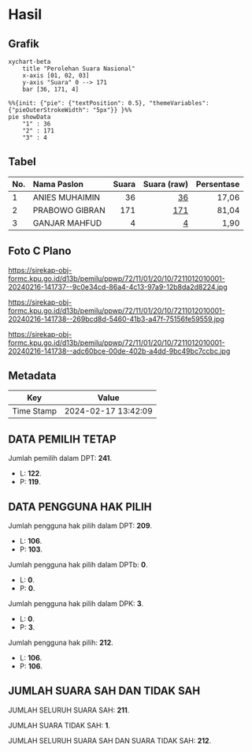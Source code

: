 # Hasil

## Grafik

```mermaid
xychart-beta
    title "Perolehan Suara Nasional"
    x-axis [01, 02, 03]
    y-axis "Suara" 0 --> 171
    bar [36, 171, 4]
```

```mermaid
%%{init: {"pie": {"textPosition": 0.5}, "themeVariables": {"pieOuterStrokeWidth": "5px"}} }%%
pie showData
    "1" : 36
    "2" : 171
    "3" : 4
```

## Tabel

| No. | Nama Paslon    | Suara | Suara (raw) | Persentase |
|:--- |:-------------- | -----:| -----------:| ----------:|
| 1   | ANIES MUHAIMIN | 36    | [36][p-1]   | 17,06      |
| 2   | PRABOWO GIBRAN | 171   | [171][p-2]  | 81,04      |
| 3   | GANJAR MAHFUD  | 4     | [4][p-3]    | 1,90       |


[p-1]: https://github.com/gigit-pemilu/pemilu-2024/blob/main/pilpres/hitung-suara/sub/72-sulawesi-tengah/sub/11-banggai-laut/sub/01-banggai/sub/2010-pasir-putih/sub/001-tps/sub/paslon-1.txt
[p-2]: https://github.com/gigit-pemilu/pemilu-2024/blob/main/pilpres/hitung-suara/sub/72-sulawesi-tengah/sub/11-banggai-laut/sub/01-banggai/sub/2010-pasir-putih/sub/001-tps/sub/paslon-2.txt
[p-3]: https://github.com/gigit-pemilu/pemilu-2024/blob/main/pilpres/hitung-suara/sub/72-sulawesi-tengah/sub/11-banggai-laut/sub/01-banggai/sub/2010-pasir-putih/sub/001-tps/sub/paslon-3.txt

## Foto C Plano

https://sirekap-obj-formc.kpu.go.id/d13b/pemilu/ppwp/72/11/01/20/10/7211012010001-20240216-141737--9c0e34cd-86a4-4c13-97a9-12b8da2d8224.jpg

https://sirekap-obj-formc.kpu.go.id/d13b/pemilu/ppwp/72/11/01/20/10/7211012010001-20240216-141738--269bcd8d-5460-41b3-a47f-75156fe59559.jpg

https://sirekap-obj-formc.kpu.go.id/d13b/pemilu/ppwp/72/11/01/20/10/7211012010001-20240216-141738--adc60bce-00de-402b-a4dd-9bc49bc7ccbc.jpg


## Metadata

| Key        | Value               |
| ---------- | ------------------- |
| Time Stamp | 2024-02-17 13:42:09 |


## DATA PEMILIH TETAP

Jumlah pemilih dalam DPT: **241**.
 * L: **122**.
 * P: **119**.

## DATA PENGGUNA HAK PILIH

Jumlah pengguna hak pilih dalam DPT: **209**.
 * L: **106**.
 * P: **103**.

Jumlah pengguna hak pilih dalam DPTb: **0**.
 * L: **0**.
 * P: **0**.

Jumlah pengguna hak pilih dalam DPK: **3**.
 * L: **0**.
 * P: **3**.

Jumlah pengguna hak pilih: **212**.
 * L: **106**.
 * P: **106**.

## JUMLAH SUARA SAH DAN TIDAK SAH

JUMLAH SELURUH SUARA SAH: **211**.

JUMLAH SUARA TIDAK SAH: **1**.

JUMLAH SELURUH SUARA SAH DAN SUARA TIDAK SAH: **212**.


